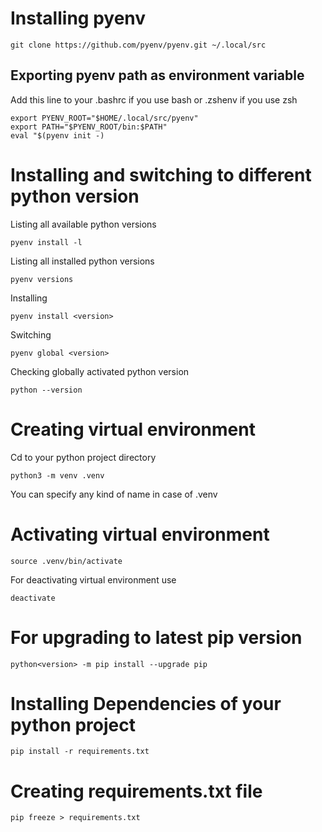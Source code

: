# Installing pyenv
```
git clone https://github.com/pyenv/pyenv.git ~/.local/src
```

## Exporting pyenv path as environment variable
Add this line to your .bashrc if you use bash or .zshenv if you use zsh
```
export PYENV_ROOT="$HOME/.local/src/pyenv"
export PATH="$PYENV_ROOT/bin:$PATH"
eval "$(pyenv init -)
```

# Installing and switching to different python version
Listing all available python versions
```
pyenv install -l
```
Listing all installed python versions
```
pyenv versions
```
Installing
```
pyenv install <version>
```
Switching
```
pyenv global <version>
```
Checking globally activated python version
```
python --version
```

# Creating virtual environment 
Cd to your python project directory
```
python3 -m venv .venv
```
You can specify any kind of name in case of .venv

# Activating virtual environment 
```
source .venv/bin/activate
```
For deactivating virtual environment use
```
deactivate
```
# For upgrading to latest pip version
```
python<version> -m pip install --upgrade pip
```

# Installing Dependencies of your python project
```
pip install -r requirements.txt
```

# Creating requirements.txt file
```
pip freeze > requirements.txt
```

